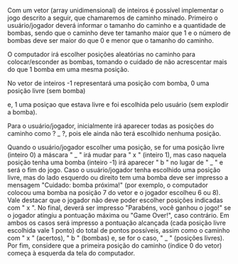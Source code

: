   Com um vetor (array unidimensional) de inteiros é possível implementar o
jogo descrito a seguir, que chamaremos de caminho minado. Primeiro o
usuário/jogador deverá informar o tamanho do caminho e a quantidade de
bombas, sendo que o caminho deve ter tamanho maior que 1 e o número de
bombas deve ser maior do que 0 e menor que o tamanho do caminho. 
    
O computador irá escolher posições aleatórias no caminho para colocar/esconder
as bombas, tomando o cuidado de não acrescentar mais do que 1 bomba em
uma mesma posição. 
    
No vetor de inteiros -1 representará uma posição com
bomba, 0 uma posição livre (sem bomba) 

  e, 1 uma posiçao que estava livre e foi escolhida pelo usuário (sem explodir a bomba).

   Para o usuário/jogador, inicialmente irá aparecer todas as posições do caminho como ? _ ?, 
pois ele ainda não terá escolhido nenhuma posição. 
    
  Quando o usuário/jogador escolher uma posição, se for uma posição livre (inteiro 0)
a máscara " _ " irá mudar para " x " (inteiro 1), mas caso naquela posição tenha uma bomba (inteiro -1)
irá aparecer " b " no lugar de " _ " e será o fim do jogo. Caso o usuário/jogador
tenha escolhido uma posição livre, mas do lado esquerdo ou direito tem uma
bomba deve ser impresso a mensagem "Cuidado: bomba próxima!" (por
exemplo, o computador colocou uma bomba na posição 7 do vetor e o jogador
escolheu 6 ou 8). Vale destacar que o jogador não deve poder escolher
posições indicadas com " x ". No final, deverá ser impresso "Parabéns, você
ganhou o jogo!" se o jogador atingiu a pontuação máxima ou "Game Over!",
caso contrário. Em ambos os casos será impresso a pontuação alcançada (cada
posição livre escolhida vale 1 ponto) do total de pontos possíveis, assim como
o caminho com " x " (acertos), " b " (bombas) e, se for o caso, " _ " (posições
livres). Por fim, considere que a primeira posição do caminho (índice 0 do
vetor) começa à esquerda da tela do computador.
